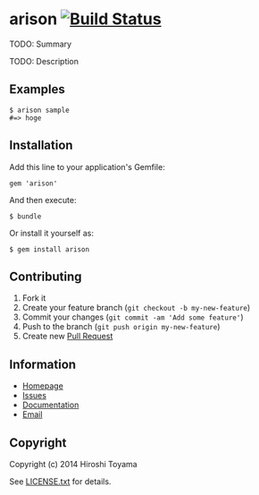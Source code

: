 # arison [![Build Status](https://secure.travis-ci.org/toyama0919/arison.png?branch=master)](http://travis-ci.org/toyama0919/arison)

TODO: Summary

TODO: Description

## Examples

    $ arison sample
    #=> hoge

## Installation

Add this line to your application's Gemfile:

    gem 'arison'

And then execute:

    $ bundle

Or install it yourself as:

    $ gem install arison

## Contributing

1. Fork it
2. Create your feature branch (`git checkout -b my-new-feature`)
3. Commit your changes (`git commit -am 'Add some feature'`)
4. Push to the branch (`git push origin my-new-feature`)
5. Create new [Pull Request](../../pull/new/master)

## Information

* [Homepage](https://github.com/toyama0919/arison)
* [Issues](https://github.com/toyama0919/arison/issues)
* [Documentation](http://rubydoc.info/gems/arison/frames)
* [Email](mailto:toyama0919@gmail.com)

## Copyright

Copyright (c) 2014 Hiroshi Toyama

See [LICENSE.txt](../LICENSE.txt) for details.
